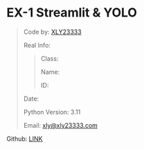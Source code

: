 # EX-1 Streamlit & YOLO

> Code by: [XLY23333](https://xly23333.xyz)
>
> Real Info:
> > Class:
> >
> > Name:
> >
> > ID:
>
> Date:
>
> Python Version: 3.11
>
> Email: xly@xly23333.com

Github: [LINK](https://github.com/XLYing23333/EX1/tree/main)


